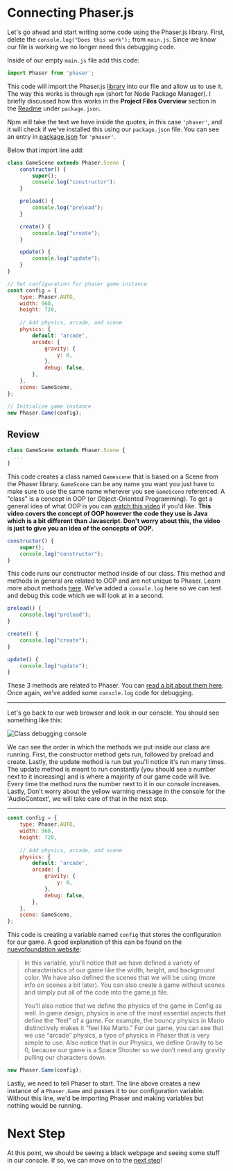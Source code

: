 # Connecting Phaser.js

Let's go ahead and start writing some code using the Phaser.js library. First, delete the `console.log("Does this work");` from `main.js`. Since we know our file is working we no longer need this debugging code.

Inside of our empty `main.js` file add this code:

```javascript
import Phaser from 'phaser';
```

This code will import the Phaser.js  [library](https://en.wikipedia.org/wiki/Library_(computing)#:~:text=Library%20code%20is%20organized%20in,only%20within%20that%20one%20program.) into our file and allow us to use it. The way this works is through `npm` (short for Node Package Manager). I briefly discussed how this works in the **Project Files Overview** section in the [Readme](../README.md#project-files-overview) under `package.json`.

Npm will take the text we have inside the quotes, in this case `'phaser'`, and it will check if we've installed this using our `package.json` file. You can see an entry in [package.json](../package.json#L20) for `'phaser'`.

Below that import line add:

```javascript
class GameScene extends Phaser.Scene {
    constructor() {
        super();
        console.log("constructor");
    }

    preload() {
        console.log("preload");
    }

    create() {
        console.log("create");
    }

    update() {
        console.log("update");
    }
}

// Set configuration for phaser game instance
const config = {
    type: Phaser.AUTO,
    width: 960,
    height: 720,
    
    // Add physics, arcade, and scene
    physics: {
        default: 'arcade',
        arcade: {
            gravity: {
                y: 0,
            },
            debug: false,
        },
    },
    scene: GameScene,
};

// Initialize game instance
new Phaser.Game(config);
```

## Review

```javascript
class GameScene extends Phaser.Scene {
  ...
}
```

This code creates a class named `Gamescene` that is based on a Scene from the Phaser library. `GameScene` can be any name you want you just have to make sure to use the same name wherever you see `GameScene` referenced. A "class" is a concept in OOP (or Object-Oriented Programming). To get a general idea of what OOP is you can [watch this video](https://www.youtube.com/watch?v=m_MQYyJpIjg) if you'd like. **This video covers the concept of OOP however the code they use is Java which is a bit different than Javascript. Don't worry about this, the video is just to give you an idea of the concepts of OOP.**

```javascript
constructor() {
    super();
    console.log("constructor");
}
```

This code runs our constructor method inside of our class. This method and methods in general are related to OOP and are not unique to Phaser. Learn more about methods [here](https://developer.mozilla.org/en-US/docs/Glossary/Method). We've added a `console.log` here so we can test and debug this code which we will look at in a second.

```javascript
preload() {
    console.log("preload");
}

create() {
    console.log("create");
}

update() {
    console.log("update");
}
```

These 3 methods are related to Phaser. You can [read a bit about them here](https://workshops.nuevofoundation.org/phaser-space-invaders-game/preload-create-update/). Once again, we've added some `console.log` code for debugging.

---

Let's go back to our web browser and look in our console. You should see something like this:

![Class debugging console](../images/class-debug-console.png)

We can see the order in which the methods we put inside our class are running. First, the constructor method gets run, followed by preload and create. Lastly, the update method is run but you'll notice it's run many times. The update method is meant to run constantly (you should see a number next to it increasing) and is where a majority of our game code will live. Every time the method runs the number next to it in our console increases. Lastly, Don't worry about the yellow warning message in the console for the 'AudioContext', we will take care of that in the next step.

---

```javascript
const config = {
    type: Phaser.AUTO,
    width: 960,
    height: 720,
    
    // Add physics, arcade, and scene
    physics: {
        default: 'arcade',
        arcade: {
            gravity: {
                y: 0,
            },
            debug: false,
        },
    },
    scene: GameScene,
};
```

This code is creating a variable named `config` that stores the configuration for our game. A good explanation of this can be found on the [nuevofoundation website](https://workshops.nuevofoundation.org/phaser-space-invaders-game/phaser-fundementals/):

> In this variable, you’ll notice that we have defined a variety of characteristics of our game like the width, height, and background color. We have also defined the scenes that we will be using (more info on scenes a bit later). You can also create a game without scenes and simply put all of the code into the game.js file.
>
> You’ll also notice that we define the physics of the game in Config as well. In game design, physics is one of the most essential aspects that define the “feel” of a game. For example, the bouncy physics in Mario distinctively makes it “feel like Mario.” For our game, you can see that we use “arcade” physics, a type of physics in Phaser that is very simple to use. Also notice that in our Physics, we define Gravity to be 0, because our game is a Space Shooter so we don’t need any gravity pulling our characters down.

```javascript
new Phaser.Game(config);
```

Lastly, we need to tell Phaser to start. The line above creates a new instance of a `Phaser.Game` and passes it to our configuration variable. Without this line, we'd be importing Phaser and making variables but nothing would be running.

# Next Step

At this point, we should be seeing a black webpage and seeing some stuff in our console. If so, we can move on to the [next step](step04.md)!